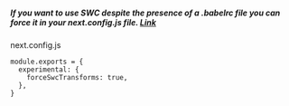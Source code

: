 

##### If you want to use SWC despite the presence of a .babelrc file you can force it in your next.config.js file. [Link](https://nextjs.org/docs/messages/swc-disabled)

next.config.js
```
module.exports = {
  experimental: {
    forceSwcTransforms: true,
  },
}
```